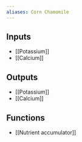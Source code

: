 ```yaml
---
aliases: Corn Chamomile
---
```


## Inputs
- [[Potassium]] 
- [[Calcium]]

## Outputs
- [[Potassium]] 
- [[Calcium]]

## Functions
- [[Nutrient accumulator]]